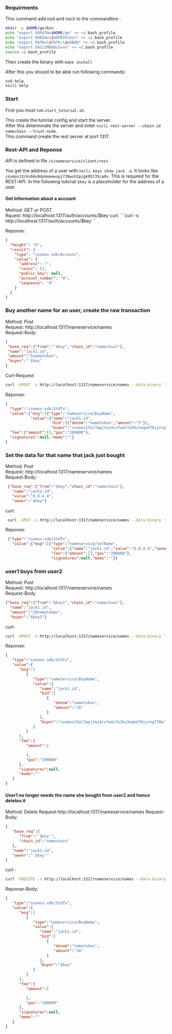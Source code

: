 ### Requirments

This command add nsd and nscli to the commandline :
```bash
mkdir -p $HOME/go/bin
echo "export GOPATH=$HOME/go" >> ~/.bash_profile
echo "export GOBIN=\$GOPATH/bin" >> ~/.bash_profile
echo "export PATH=\$PATH:\$GOBIN" >> ~/.bash_profile
echo "export GO111MODULE=on" >> ~/.bash_profile
source ~/.bash_profile
```

Then create the binary with ```make install```

After this you should to be able run following commands:

```bash
nsd help
nscli help
```

### Start
First you must run ```start_tutorial.sh```.

This create the tutorial config and start the server.   
After this determinate the server and enter ``nscli rest-server --chain-id namechain --trust-node``.  
This command create the rest server at port 1317.



### Rest-API and Reponse

API is defined in file `/x/nameservice/client/rest`.

You get the address of a user with ``nscli keys show jack -a``. It looks like ``cosmos13rks66u9dykmeewspj739wsh2pzgk95t35ca0v``. This is required for the REST-API. In the following tutorial ``$key`` is a placeholder for the address of a user.

#### Get Information about a account

Method: GET or POST  
Rquest: http://localhost:1317/auth/accounts/$key  
curl: ```curl -s http://localhost:1317/auth/accounts/$key```

Reponse:
```json
{
  "height": "0",
  "result": {
    "type": "cosmos-sdk/Account",
    "value": {
      "address": "",
      "coins": [],
      "public_key": null,
      "account_number": "0",
      "sequence": "0"
    }
  }
}
```

### Buy another name for an user, create the raw transaction

Method: Post  
Request: http://localhost:1317/nameservice/names    
Request-Body:  
```json
{
 "base_req":{"from":"'$key","chain_id":"namechain"},
 "name":"jack1.id",
 "amount":"5nametoken",
 "buyer":"'$key"
}
```
Curl-Request:
```bash
curl -XPOST -s http://localhost:1317/nameservice/names --data-binary '{"base_req":{"from":"$key","chain_id":"namechain"},"name":"jack1.id","amount":"5nametoken","buyer":"$key"}'
```


Reponse:

```json
{
  "type":"cosmos-sdk/StdTx",
  "value":{"msg":[{"type":"nameservice/BuyName",
           "value":{"name":"jack1.id",
                    "bid":[{"denom":"nametoken","amount":"5"}],
                    "buyer":"cosmos15al7wpjtmj4cvfw4z7a3hu3aqed78jyrng770w"}}],
  "fee":{"amount":[],"gas":"200000"},
  "signatures":null,"memo":""}
}
```

### Set the data for that name that jack just bought

Method: Post  
Request: http://localhost:1317/nameservice/names  
Request-Body:

```json
 {"base_req":{"from":"$key","chain_id":"namechain"},
   "name":"jack1.id",
   "value":"8.8.4.4",
   "owner":"$key"}
```
curl:
```bash
 curl -XPUT -s http://localhost:1317/nameservice/names --data-binary '{"base_req":{"from":"$key","chain_id":"namechain"},"name":"jack1.id","value":"8.8.4.4","owner":"$key"}'

```

Reponse:
```json
 {"type":"cosmos-sdk/StdTx",
   "value":{"msg":[{"type":"nameservice/SetName",
                    "value":{"name":"jack1.id","value":"8.8.4.4","owner":"cosmos13rks66u9dykmeewspj739wsh2pzgk95t35ca0v"}}],
                    "fee":{"amount":[],"gas":"200000"},
                    "signatures":null,"memo":""}}
  ```

### user1 buys from user2
Method: Post   
Request: http://localhost:1317/nameservice/names  
Request-Body
```json
{"base_req":{"from":"$key1","chain_id":"namechain"},
  "name":"jack1.id",
  "amount":"10nametoken",
  "buyer":"$key2"}
```
curl:
```bash
curl -XPOST -s http://localhost:1317/nameservice/names --data-binary '{"base_req":{"from":"$key1","chain_id":"namechain"},"name":"jack1.id","amount":"10nametoken","buyer":"$key2"}'
```
Reponse:
```json
{
   "type":"cosmos-sdk/StdTx",
   "value":{
      "msg":[
         {
            "type":"nameservice/BuyName",
            "value":{
               "name":"jack1.id",
               "bid":[
                  {
                     "denom":"nametoken",
                     "amount":"10"
                  }
               ],
               "buyer":"cosmos15al7wpjtmj4cvfw4z7a3hu3aqed78jyrng770w"
            }
         }
      ],
      "fee":{
         "amount":[

         ],
         "gas":"200000"
      },
      "signatures":null,
      "memo":""
   }
}
```

#### User1 no longer needs the name she bought from user2 and hence deletes it

Method: Delete
Request:http://localhost:1317/nameservice/names
Request-Body:
```json
{
   "base_req":{
      "from":"'$key'",
      "chain_id":"namechain"
   },
   "name":"jack1.id",
   "owner":"'$key'"
}
```
curl :
```bash
curl -XDELETE -s http://localhost:1317/nameservice/names --data-binary '{"base_req":{"from":"$key","chain_id":"namechain"},"name":"jack1.id","owner":"$key"}'
```
Reponse-Body:
```json
{
   "type":"cosmos-sdk/StdTx",
   "value":{
      "msg":[
         {
            "type":"nameservice/BuyName",
            "value":{
               "name":"jack1.id",
               "bid":[
                  {
                     "denom":"nametoken",
                     "amount":"10"
                  }
               ],
               "buyer":"$key"
            }
         }
      ],
      "fee":{
         "amount":[

         ],
         "gas":"200000"
      },
      "signatures":null,
      "memo":""
   }
}
```
